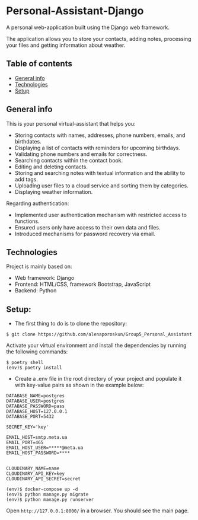 # Personal-Assistant-Django
A personal web-application built using the Django web framework.

The application allows you to store your contacts, adding notes, processing your files and getting information about weather.  
## Table of contents
* [General info](#general-info)
* [Technologies](#technologies)
* [Setup](#setup)

## General info
This is your personal virtual-assistant that helps you:
* Storing contacts with names, addresses, phone numbers, emails, and birthdates.
* Displaying a list of contacts with reminders for upcoming birthdays.
* Validating phone numbers and emails for correctness.
* Searching contacts within the contact book.
* Editing and deleting contacts.
* Storing and searching notes with textual information and the ability to add tags.
* Uploading user files to a cloud service and sorting them by categories.
* Displaying weather information.

Regarding authentication:
* Implemented user authentication mechanism with restricted access to functions.
* Ensured users only have access to their own data and files.
* Introduced mechanisms for password recovery via email.
	
## Technologies
Project is mainly based on:
* Web framework: Django
* Frontend: HTML/CSS, framework Bootstrap, JavaScript
* Backend: Python

## Setup:
* The first thing to do is to clone the repository:
```
$ git clone https://github.com/alenaporoskun/Group5_Personal_Assistant
```

Activate your virtual environment and install the dependencies by running the following commands:
```
$ poetry shell
(env)$ poetry install
```
* Create a .env file in the root directory of your project and populate it with key-value pairs as shown in the example below:
```
DATABASE_NAME=postgres
DATABASE_USER=postgres
DATABASE_PASSWORD=pass
DATABASE_HOST=127.0.0.1
DATABASE_PORT=5432

SECRET_KEY='key'

EMAIL_HOST=smtp.meta.ua 
EMAIL_PORT=465 
EMAIL_HOST_USER=*****@meta.ua 
EMAIL_HOST_PASSWORD=****


CLOUDINARY_NAME=name
CLOUDINARY_API_KEY=key
CLOUDINARY_API_SECRET=secret
```

```
(env)$ docker-compose up -d 
(env)$ python manage.py migrate
(env)$ python manage.py runserver   
```

 Open `http://127.0.0.1:8000/` in a browser. You should see the main page.

